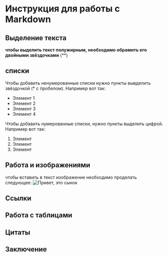 # Инструкция для работы с Markdown

## Выделение текста
**чтобы выделить текст полужирным, необходимо обрамить его двойными звёздочками** (**)
## списки
Чтобы добавить ненумерованные списки нужно пункты вывделить звёздочкой (* с пробелом).
Например вот так:
* Элемент 1
* Элемент 2
* Элемент 3
* Элемент 4

Чтобы добавить нумерованные списки, нужно пункты выделить цифрой. 
Например вот так:

1. Элемент
2. Элемент
3. Элемент

## Работа и изображениями
чтобы вставить в текст изображение необходимо проделать следующее:
![Привет, это сынок][Isakov_Gosha3.jpeg]

## Ссылки

## Работа с таблицами

## Цитаты

## Заключение

[Isakov_Gosha3.jpeg]: Isakov_Gosha3.jpeg
